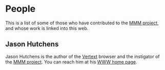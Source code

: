 # People

This is a list of some of those who have contributed to the [MMM project](/), and whose work is linked into this web.

## Jason Hutchens

Jason Hutchens is the author of the [Vertext](software-products.md) browser and the instigator of the [MMM project](/). You can reach him at his [WWW home page](https://www.kranzky.com).
